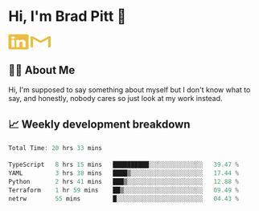 # Hi, I'm Brad Pitt 👋


<a href="https://www.linkedin.com/in/mathias-mauraisin/" target="blank"><img align="center" src="./icons/linkedin.svg" alt="https://www.linkedin.com/in/mathias-mauraisin/" height="30" width="40" /></a>
<a href="mailto:mathias.mauraisin.pro@gmail.com" target="blank"><img align="center" src="./icons/gmail.svg" alt="redrew" height="30" width="40" /></a>




<!-- ![snap](images/Snap_dark.png?raw=true) -->
<!-- ![snap](images/Snap_dark_bg.png?raw=true) -->


<!-- [![My Skills](https://skillicons.dev/icons?i=c,cpp,html,css,js,ts,)](https://skillicons.dev) -->

## 🙋‍♂️&nbsp;About Me

Hi, I'm supposed to say something about myself but I don't know what to say, and honestly, nobody cares so just look at my work instead.

## 📈&nbsp;Weekly development breakdown

<!-- [![mamaurai's 42 stats](https://badge42.vercel.app/api/v2/cl1l4qz93000609l4yixitcl4/stats?cursusId=21&coalitionId=45)](https://github.com/JaeSeoKim/badge42) -->





<!--START_SECTION:waka-->

```rust
Total Time: 20 hrs 33 mins

TypeScript   8 hrs 15 mins   ██████████░░░░░░░░░░░░░░░   39.47 %
YAML         3 hrs 38 mins   ████▒░░░░░░░░░░░░░░░░░░░░   17.44 %
Python       2 hrs 41 mins   ███▒░░░░░░░░░░░░░░░░░░░░░   12.88 %
Terraform    1 hr 59 mins    ██▒░░░░░░░░░░░░░░░░░░░░░░   09.49 %
netrw        55 mins         █░░░░░░░░░░░░░░░░░░░░░░░░   04.43 %
```

<!--END_SECTION:waka-->


